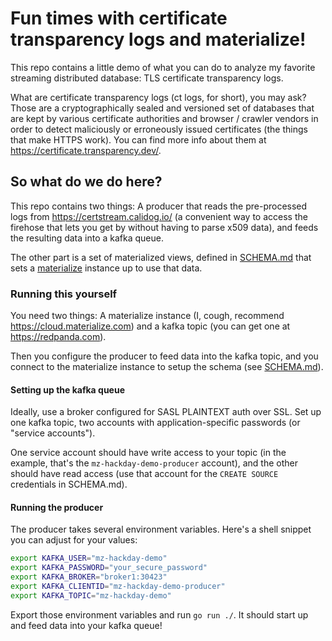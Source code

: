 # Fun times with certificate transparency logs and materialize!

This repo contains a little demo of what you can do to analyze my
favorite streaming distributed database: TLS certificate transparency
logs.

What are certificate transparency logs (ct logs, for short), you may
ask? Those are a cryptographically sealed and versioned set of
databases that are kept by various certificate authorities and browser
/ crawler vendors in order to detect maliciously or erroneously issued
certificates (the things that make HTTPS work). You can find more info
about them at https://certificate.transparency.dev/.

## So what do we do here?

This repo contains two things: A producer that reads the pre-processed
logs from https://certstream.calidog.io/ (a convenient way to access
the firehose that lets you get by without having to parse x509 data),
and feeds the resulting data into a kafka queue.

The other part is a set of materialized views, defined in
[SCHEMA.md](SCHEMA.md) that sets a
[materialize](https://materialize.com) instance up to use that data.


### Running this yourself

You need two things: A materialize instance (I, cough, recommend
https://cloud.materialize.com) and a kafka topic (you can get one at
https://redpanda.com).

Then you configure the producer to feed data into the kafka topic, and
you connect to the materialize instance to setup the schema (see
[SCHEMA.md](SCHEMA.md)).

#### Setting up the kafka queue

Ideally, use a broker configured for SASL PLAINTEXT auth over SSL. Set
up one kafka topic, two accounts with application-specific passwords
(or "service accounts").

One service account should have write access to your topic (in the
example, that's the `mz-hackday-demo-producer` account), and the other
should have read access (use that account for the `CREATE SOURCE`
credentials in SCHEMA.md).

#### Running the producer

The producer takes several environment variables. Here's a shell
snippet you can adjust for your values:

```sh
export KAFKA_USER="mz-hackday-demo"
export KAFKA_PASSWORD="your_secure_password"
export KAFKA_BROKER="broker1:30423"
export KAFKA_CLIENTID="mz-hackday-demo-producer"
export KAFKA_TOPIC="mz-hackday-demo"
```

Export those environment variables and run `go run ./`. It should
start up and feed data into your kafka queue!
